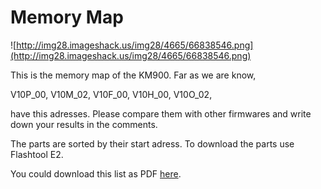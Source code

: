 # Memory Map #

![http://img28.imageshack.us/img28/4665/66838546.png](http://img28.imageshack.us/img28/4665/66838546.png)

This is the memory map of the KM900. Far as we are know,

V10P\_00,
V10M\_02,
V10F\_00,
V10H\_00,
V10O\_02,

have this adresses. Please compare them with other firmwares and write down your results in the comments.

The parts are sorted by their start adress. To download the parts use Flashtool E2.

You could download this list as PDF [here](http://code.google.com/p/arenoid/downloads/detail?name=Map%20v1.0.pdf).